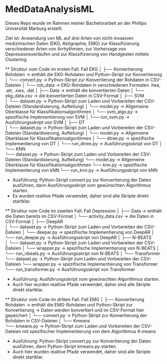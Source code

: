 # MedDataAnalysisML

Dieses Repo wurde im Rahmen meiner Bachelorarbeit an der Phillips Universität Marburg erstellt.

Ziel ist: Anwendung von ML auf drei Arten von nicht-invasiven medizinischen Daten (EKG, Aktigraphie, EMG) zur Klassifizierung verschiedener Arten von Arrhythmien, zur Vorhersage von Depressionsverläufen und zur Klassifizierung von Handgesten mittels Clustering.

** Struktur vom Code im ersten Fall:
Fall EKG
│
├── Konvertierung Rohdaten            -> enthält die EKG-Rohdaten und Python-Skript zur Konvertierung
│   └── convert.py                    -> Python-Skript zur Konvertierung der Rohdaten in CSV-Dateien
│   └── roh_data                      -> EKG-Rohdaten in verschiedenen Formaten .hea, .atr, .xws, .dat
│
├── Data                              -> enthält die konvertierten Daten
│   └── ekg_data.csv                  -> die konvertierten Daten in CSV-Format
│
├── SVM                             
│   └── dataset.py                    -> Python-Skript zum Laden und Vorbereiten der CSV-Dateien (Standardisierung, Aufteilung)
│   └── model.py                      -> Allgemeine Oberklasse für Klassifikationsalgorithmen
│   └── svm_algo.py                   -> spezifische Implementierung von SVM
│   └── run_svm.py                    -> Ausführungsskript von SVM
│
├── DT                       
│   └── dataset.py                    -> Python-Skript zum Laden und Vorbereiten der CSV-Dateien (Standardisierung, Aufteilung)
│   └── model.py                      -> Allgemeine Oberklasse für Klassifikationsalgorithmen
│   └── dtree.py                      -> spezifische Implementierung von DT
│   └── run_dtree.py                  -> Ausführungsskript von DT
│
└── KNN                      
   └── dataset.py                     -> Python-Skript zum Laden und Vorbereiten der CSV-Dateien (Standardisierung, Aufteilung)
   └── model.py                       -> Allgemeine Oberklasse für Klassifikationsalgorithmen
   └── knn.py                         -> spezifische Implementierung von kNN
   └── run_knn.py                     -> Ausführungsskript von kNN

- Ausführung: Python-Skript convert.py zur Konvertierung der Daten ausführen, dann Ausführungsskript vom gewünschten Algorithmus starten.
- Es wurden realtive Pfade verwendet, daher sind alle Skripte direkt startklar.


** Struktur vom Code im zweiten Fall:
Fall Depression
│
├── Data                              -> enthält die Daten bereits im CSV-Format
│   └── activity_data.csv             -> die Daten in CSV-Format
│
├── DeepAR                             
│   └── dataset.py                    -> Python-Skript zum Laden und Vorbereiten der CSV-Dateien 
│   └── deepar.py                     -> spezifische Implementierung von DeepAR
│   └── run_deepar.py                 -> Ausführungsskript von DeepAR
│
├── N-BEATS                       
│   └── dataset.py                    -> Python-Skript zum Laden und Vorbereiten der CSV-Dateien 
│   └── wrapper.py                    -> spezifische Implementierung von N-BEATS
│   └── run_nbeats.py                 -> Ausführungsskript von N-BEATS
│
└── Transformer                      
   └── dataset.py                     -> Python-Skript zum Laden und Vorbereiten der CSV-Dateien
   └── wrapper.py                     -> spezifische Implementierung von Transformer
   └── run_transformer.py             -> Ausführungsskript von Transformer

- Ausführung: Ausführungsskript vom gewünschten Algorithmus starten.
- Auch hier wurden realtive Pfade verwendet, daher sind alle Skripte direkt startklar.


** Struktur vom Code im dritten Fall:
Fall EMG
│
├── Konvertierung Rohdaten            -> enthält die EMG-Rohdaten und Python-Skript zur Konvertierung  -> Daten werden konvertiert und im CSV-Format hier gepeichert
│   └── convert.py                    -> Python-Skript zur Konvertierung der Rohdaten in CSV-Dateien
│
└── Kmeans                      
   └── kmeans.py                      -> Python-Skript zum Laden und Vorbereiten der CSV-Dateien mit spezifischer Implementierung von dem Algorithmus K-means

- Ausführung: Python-Skript convert.py zur Konvertierung der Daten ausführen, dann Python-Skript kmeans.py starten.
- Auch hier wurden realtive Pfade verwendet, daher sind alle Skripte direkt startklar.


















